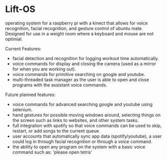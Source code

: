 # Lift-OS
operating system for a raspberry pi with a kinect that allows for voice recognition, facial recognition, and gesture control of ubuntu mate. Designed for use in a weight room where a keyboard and mouse are not optimial.

Current Features:
- facial detection and recognition for logging workout time automatically.
- voice commands for display and closing the camera (used as a mirror for when you are working out).
- voice commands for primitive searching on google and youtube.
- multi-threaded task manager as the user is able to open and close programs with the assistant voice commands.

Future planned features:
- voice commands for advanced searching google and youtube using selenium.
- hand gestures for possible moving windows around, selecting things on the screen such as links to websites, and other system tasks.
- full integration with spotify so that voice commands can be used to skip, restart, or add songs to the current queue.
- user accounts that automatically sync app data (spotify/youtube), a user could log in through facial recognition or through a voice command.
- the ability to open any program on the system with a basic voice command such as: 'please open tetris'
